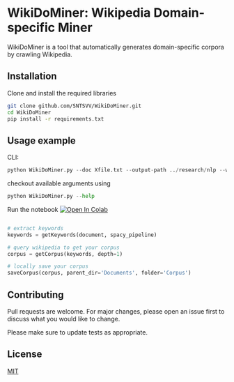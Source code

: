 # WikiDoMiner: Wikipedia Domain-specific Miner

WikiDoMiner is a tool that automatically generates domain-specific corpora by crawling Wikipedia. 



## Installation

Clone and install the required libraries

```bash
git clone github.com/SNTSVV/WikiDoMiner.git
cd WikiDoMiner
pip install -r requirements.txt 
```

## Usage example

CLI:

```python
python WikiDoMiner.py --doc Xfile.txt --output-path ../research/nlp --wiki-depth 1
```

checkout available arguments using 

```python
python WikiDoMiner.py --help
```

Run the notebook [![Open In Colab](https://colab.research.google.com/assets/colab-badge.svg)](https://colab.research.google.com/drive/1dV0maoPKdpDy7jnJ0TfVJGfa4zhiFejZ?usp=sharing/)


```python

# extract keywords
keywords = getKeywords(document, spacy_pipeline)

# query wikipedia to get your corpus
corpus = getCorpus(keywords, depth=1)

# locally save your corpus 
saveCorpus(corpus, parent_dir='Documents', folder='Corpus')
```

## Contributing
Pull requests are welcome. For major changes, please open an issue first to discuss what you would like to change.

Please make sure to update tests as appropriate.

## License
[MIT](https://choosealicense.com/licenses/mit/)

